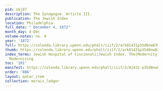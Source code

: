 ```yaml
---
pid: obj87
description: The Synagogue. Article III.
publication: The Jewish Index
location: Philadelphia
full_date: " December 4, 1872"
month_day: 4-Dec
volume-notes: no. 8
year: '1872'
full: https://colenda.library.upenn.edu/phalt/iiif/2/ark81431p35d8nw83%2FSHA256E-s8471485--1fe7b03f904203e629c7352e4caa594488eaf45a63fc404f4138bd8b81298b52.jpeg/full/3500,/0/default.jpg
thumb: https://colenda.library.upenn.edu/phalt/iiif/2/ark81431p35d8nw83%2FSHA256E-s8471485--1fe7b03f904203e629c7352e4caa594488eaf45a63fc404f4138bd8b81298b52.jpeg/full/!200,200/0/default.jpg
index_terms: Jewish Hospital of Cincinnati|Jewish Index, The|Modernity|Prayer and|and
  Modernising
toc: '101'
manifest: https://colenda.library.upenn.edu/phalt/iiif/2/81431-p35d8nw83/manifest
order: '086'
layout: qatar_item
collection: morais_ledger
---
```

